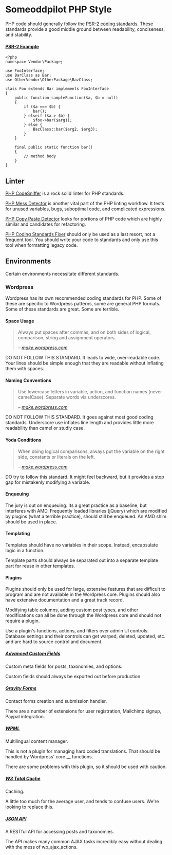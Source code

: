 # Someoddpilot PHP Style

PHP code should generally follow the [PSR-2 coding standards](http://www.php-fig.org/psr/psr-2/). These standards provide a good middle ground between readability, conciseness, and stability.

#### [PSR-2 Example][psr2Exp]

    <?php
    namespace Vendor\Package;

    use FooInterface;
    use BarClass as Bar;
    use OtherVendor\OtherPackage\BazClass;

    class Foo extends Bar implements FooInterface
    {
        public function sampleFunction($a, $b = null)
        {
            if ($a === $b) {
                bar();
            } elseif ($a > $b) {
                $foo->bar($arg1);
            } else {
                BazClass::bar($arg2, $arg3);
            }
        }

        final public static function bar()
        {
            // method body
        }
    }

## Linter

[PHP CodeSniffer][phpCS] is a rock solid linter for PHP standards.

[PHP Mess Detector][phpMD] is another vital part of the PHP linting workflow. It tests for unused variables, bugs, suboptimal code, and complicated expressions.

[PHP Copy Paste Detector](https://github.com/sebastianbergmann/phpcpd) looks for portions of PHP code which are highly similar and candidates for refactoring.

[PHP Coding Standards Fixer][phpCSF] should only be used as a last resort, not a frequent tool. You should write your code to standards and only use this tool when formatting legacy code.

## Environments

Certain environments necessitate different standards.

### Wordpress

Wordpress has its own recommended coding standards for PHP. Some of these are specific to Wordpress patterns, some are general PHP formats. Some of these standards are great. Some are terrible.

#### Space Usage

> Always put spaces after commas, and on both sides of logical, comparison, string and assignment operators.
>
> <cite>&ndash; [make.wordpress.com][makeWpSpace]</cite>

DO NOT FOLLOW THIS STANDARD. It leads to wide, over-readable code. Your lines should be simple enough that they are readable without inflating them with spaces.

#### Naming Conventions

> Use lowercase letters in variable, action, and function names (never camelCase). Separate words via underscores.
>
> <cite>&ndash; [make.wordpress.com][makeWpName]</cite>

DO NOT FOLLOW THIS STANDARD. It goes against most good coding standards. Underscore use inflates line length and provides little more readability than camel or studly case.

#### Yoda Conditions

> When doing logical comparisons, always put the variable on the right side, constants or literals on the left.
>
> <cite>&ndash; [make.wordpress.com][makeWpYoda]</cite>

DO try to follow this standard. It might feel backward, but it provides a stop gap for mistakenly modifying a variable.

#### Enqueuing

The jury is out on enqueuing. Its a great practice as a baseline, but interferes with AMD. Frequently loaded libraries (jQuery) which are modified by plugins (what a terrible practice), should still be enqueued. An AMD shim should be used in place.

#### Templating

Templates should have no variables in their scope. Instead, encapsulate logic in a function.

Template parts should always be separated out into a separate template part for reuse in other templates.

#### Plugins

Plugins should only be used for large, extensive features that are difficult to program and are not available in the Wordpress core. Plugins should also have extensive documentation and a great track record.

Modifying table columns, adding custom post types, and other modifications can all be done through the Wordpress core and should not require a plugin.

Use a plugin's functions, actions, and filters over admin UI controls. Database settings and their controls can get warped, deleted, updated, etc. and are hard to source control and document.

##### [Advanced Custom Fields][acf]

Custom meta fields for posts, taxonomies, and options.

Custom fields should always be exported out before production.

##### [Gravity Forms][gf]

Contact forms creation and submission handler.

There are a number of extensions for user registration, Mailchimp signup, Paypal integration.

##### [WPML][wpml]

Multilingual content manager.

This is not a plugin for managing hard coded translations. That should be handled by Wordpress' core __ functions.

There are some problems with this plugin, so it should be used with caution.

##### [W3 Total Cache][w3cache]

Caching.

A little too much for the average user, and tends to confuse users. We're looking to replace this.

##### [JSON API][jsonapi]

A RESTful API for accessing posts and taxonomies.

The API makes many common AJAX tasks incredibly easy without dealing with the mess of wp_ajax_actions.

 [psr2Exp]: http://www.php-fig.org/psr/psr-2/
 [phpCS]: http://pear.php.net/package/PHP_CodeSniffer/
 [phpMD]: http://phpmd.org/
 [phpCSF]: https://github.com/fabpot/PHP-CS-Fixer
 [makeWpSpace]: http://make.wordpress.org/core/handbook/coding-standards/php/#space-usage
 [makeWpName]: http://make.wordpress.org/core/handbook/coding-standards/php/#naming-conventions
 [makeWpYoda]: http://make.wordpress.org/core/handbook/coding-standards/php/#yoda-conditions
 [acf]: http://www.advancedcustomfields.com/
 [gf]: http://www.gravityforms.com/
 [wpml]: http://wpml.org/
 [w3cache]: https://wordpress.org/plugins/w3-total-cache/
 [jsonapi]: wordpress.org/plugins/json-api/
